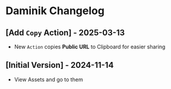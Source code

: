 # Daminik Changelog

## [Add `Copy` Action] - 2025-03-13

- New `Action` copies **Public URL** to Clipboard for easier sharing

## [Initial Version] - 2024-11-14

- View Assets and go to them